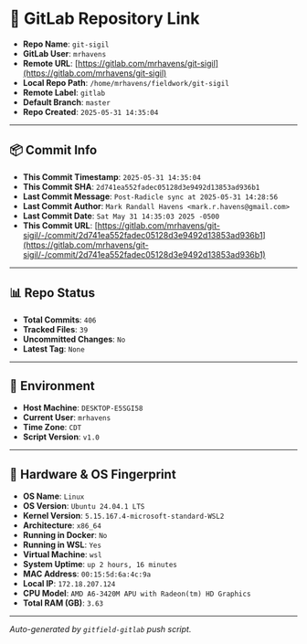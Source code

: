 # 🔗 GitLab Repository Link

- **Repo Name**: `git-sigil`
- **GitLab User**: `mrhavens`
- **Remote URL**: [https://gitlab.com/mrhavens/git-sigil](https://gitlab.com/mrhavens/git-sigil)
- **Local Repo Path**: `/home/mrhavens/fieldwork/git-sigil`
- **Remote Label**: `gitlab`
- **Default Branch**: `master`
- **Repo Created**: `2025-05-31 14:35:04`

---

## 📦 Commit Info

- **This Commit Timestamp**: `2025-05-31 14:35:04`
- **This Commit SHA**: `2d741ea552fadec05128d3e9492d13853ad936b1`
- **Last Commit Message**: `Post-Radicle sync at 2025-05-31 14:28:56`
- **Last Commit Author**: `Mark Randall Havens <mark.r.havens@gmail.com>`
- **Last Commit Date**: `Sat May 31 14:35:03 2025 -0500`
- **This Commit URL**: [https://gitlab.com/mrhavens/git-sigil/-/commit/2d741ea552fadec05128d3e9492d13853ad936b1](https://gitlab.com/mrhavens/git-sigil/-/commit/2d741ea552fadec05128d3e9492d13853ad936b1)

---

## 📊 Repo Status

- **Total Commits**: `406`
- **Tracked Files**: `39`
- **Uncommitted Changes**: `No`
- **Latest Tag**: `None`

---

## 🧽 Environment

- **Host Machine**: `DESKTOP-E5SGI58`
- **Current User**: `mrhavens`
- **Time Zone**: `CDT`
- **Script Version**: `v1.0`

---

## 🧬 Hardware & OS Fingerprint

- **OS Name**: `Linux`
- **OS Version**: `Ubuntu 24.04.1 LTS`
- **Kernel Version**: `5.15.167.4-microsoft-standard-WSL2`
- **Architecture**: `x86_64`
- **Running in Docker**: `No`
- **Running in WSL**: `Yes`
- **Virtual Machine**: `wsl`
- **System Uptime**: `up 2 hours, 16 minutes`
- **MAC Address**: `00:15:5d:6a:4c:9a`
- **Local IP**: `172.18.207.124`
- **CPU Model**: `AMD A6-3420M APU with Radeon(tm) HD Graphics`
- **Total RAM (GB)**: `3.63`

---

_Auto-generated by `gitfield-gitlab` push script._
